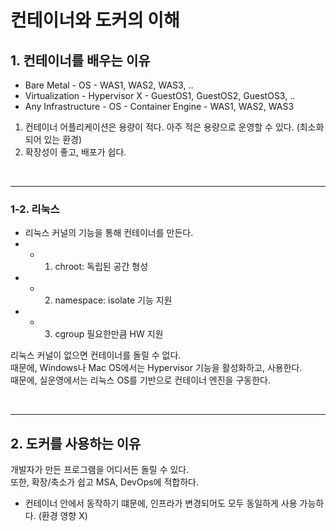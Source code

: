 # 컨테이너와 도커의 이해

## 1. 컨테이너를 배우는 이유
* Bare Metal - OS - WAS1, WAS2, WAS3, ..
* Virtualization - Hypervisor X - GuestOS1, GuestOS2, GuestOS3, ..
* Any Infrastructure - OS - Container Engine - WAS1, WAS2, WAS3

1. 컨테이너 어플리케이션은 용량이 적다. 아주 적은 용량으로 운영할 수 있다. (최소화되어 있는 환경)
2. 확장성이 좋고, 배포가 쉽다.

<br/>

---
### 1-2. 리눅스

* 리눅스 커널의 기능을 통해 컨테이너를 만든다.
* * 1. chroot: 독립된 공간 형성
* * 2. namespace: isolate 기능 지원
* * 3. cgroup 필요한만큼 HW 지원

리눅스 커널이 없으면 컨테이너를 돌릴 수 없다.  
때문에, Windows나 Mac OS에서는 Hypervisor 기능을 활성화하고, 사용한다.  
때문에, 실운영에서는 리눅스 OS를 기반으로 컨테이너 엔진을 구동한다.

<br/>

---
## 2. 도커를 사용하는 이유

개발자가 만든 프로그램을 어디서든 돌릴 수 있다.  
또한, 확장/축소가 쉽고 MSA, DevOps에 적합하다.

* 컨테이너 안에서 동작하기 떄문에, 인프라가 변경되어도 모두 동일하게 사용 가능하다. (환경 영향 X)


